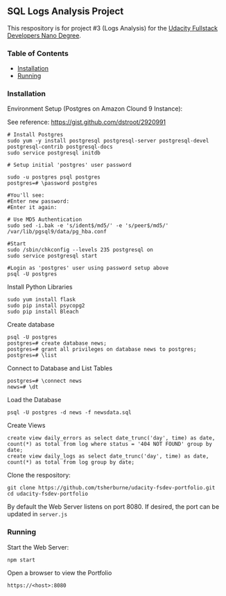 ## SQL Logs Analysis Project
This respository is for project #3 (Logs Analysis) 
for the [Udacity Fullstack Developers Nano Degree](https://www.udacity.com/course/full-stack-web-developer-nanodegree--nd004).
### Table of Contents

* [Installation](#installation)
* [Running](#running)

### Installation

Environment Setup (Postgres on Amazon Clound 9 Instance):

See reference: https://gist.github.com/dstroot/2920991

```
# Install Postgres
sudo yum -y install postgresql postgresql-server postgresql-devel postgresql-contrib postgresql-docs
sudo service postgresql initdb

# Setup initial 'postgres' user password

sudo -u postgres psql postgres
postgres=# \password postgres

#You'll see:
#Enter new password:
#Enter it again:

# Use MD5 Authentication
sudo sed -i.bak -e 's/ident$/md5/' -e 's/peer$/md5/' /var/lib/pgsql9/data/pg_hba.conf

#Start
sudo /sbin/chkconfig --levels 235 postgresql on
sudo service postgresql start

#Login as 'postgres' user using password setup above
psql -U postgres

```
Install Python Libraries

```
sudo yum install flask
sudo pip install psycopg2
sudo pip install Bleach

```

Create database
```
psql -U postgres
postgres=# create database news;
postgres=# grant all privileges on database news to postgres;
postgres=# \list
```
Connect to Database and List Tables
```
postgres=# \connect news
news=# \dt

```

Load the Database
```
psql -U postgres -d news -f newsdata.sql
```

Create Views
```
create view daily_errors as select date_trunc('day', time) as date, count(*) as total from log where status = '404 NOT FOUND' group by date;
create view daily_logs as select date_trunc('day', time) as date, count(*) as total from log group by date;                    
```

Clone the respository:

```
git clone https://github.com/tsherburne/udacity-fsdev-portfolio.git
cd udacity-fsdev-portfolio
```
By default the Web Server listens on port 8080.  If desired, the port can be updated in `server.js`
### Running
Start the Web Server:
```
npm start
```

Open a browser to view the Portfolio
```
https://<host>:8080
```
